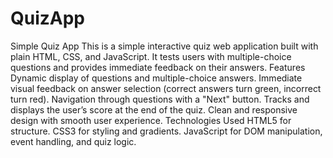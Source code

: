 # QuizApp
Simple Quiz App This is a simple interactive quiz web application built with plain HTML, CSS, and JavaScript. It tests users with multiple-choice questions and provides immediate feedback on their answers.  Features Dynamic display of questions and multiple-choice answers.  Immediate visual feedback on answer selection (correct answers turn green, incorrect turn red).  Navigation through questions with a "Next" button.  Tracks and displays the user’s score at the end of the quiz.  Clean and responsive design with smooth user experience.  Technologies Used HTML5 for structure.  CSS3 for styling and gradients.  JavaScript for DOM manipulation, event handling, and quiz logic.
